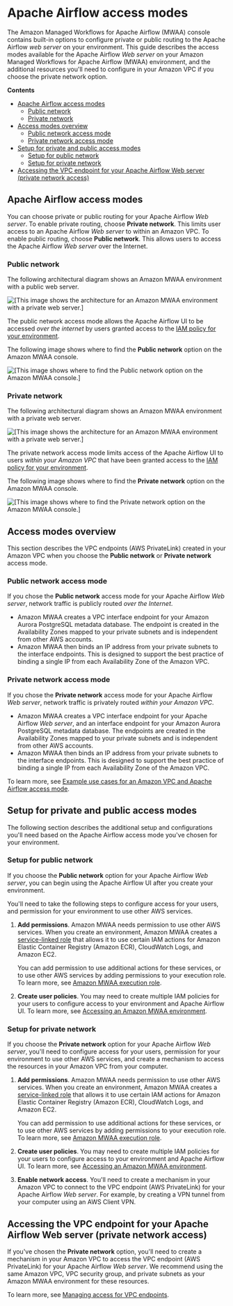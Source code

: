 # Apache Airflow access modes<a name="configuring-networking"></a>

The Amazon Managed Workflows for Apache Airflow \(MWAA\) console contains built\-in options to configure private or public routing to the Apache Airflow *web server* on your environment\. This guide describes the access modes available for the Apache Airflow *Web server* on your Amazon Managed Workflows for Apache Airflow \(MWAA\) environment, and the additional resources you'll need to configure in your Amazon VPC if you choose the private network option\.

**Contents**
+ [Apache Airflow access modes](#configuring-networking-onconsole)
  + [Public network](#webserver-options-public-network-onconsole)
  + [Private network](#webserver-options-private-network)
+ [Access modes overview](#configuring-networking-access-overview)
  + [Public network access mode](#access-overview-public)
  + [Private network access mode](#access-overview-private)
+ [Setup for private and public access modes](#access-network-choose)
  + [Setup for public network](#access-network-public)
  + [Setup for private network](#access-network-private)
+ [Accessing the VPC endpoint for your Apache Airflow Web server \(private network access\)](#configuring-access-vpce)

## Apache Airflow access modes<a name="configuring-networking-onconsole"></a>

You can choose private or public routing for your Apache Airflow *Web server*\. To enable private routing, choose **Private network**\. This limits user access to an Apache Airflow *Web server* to within an Amazon VPC\. To enable public routing, choose **Public network**\. This allows users to access the Apache Airflow *Web server* over the Internet\. 

### Public network<a name="webserver-options-public-network-onconsole"></a>

 The following architectural diagram shows an Amazon MWAA environment with a public web server\. 

![\[This image shows the architecture for an Amazon MWAA environment with a private web server.\]](http://docs.aws.amazon.com/mwaa/latest/userguide/images/mwaa-public-web-server.png)

The public network access mode allows the Apache Airflow UI to be accessed *over the internet* by users granted access to the [IAM policy for your environment](access-policies.md)\.

The following image shows where to find the **Public network** option on the Amazon MWAA console\. 

![\[This image shows where to find the Public network option on the Amazon MWAA console.\]](http://docs.aws.amazon.com/mwaa/latest/userguide/images/mwaa-console-public-network.png)

### Private network<a name="webserver-options-private-network"></a>

 The following architectural diagram shows an Amazon MWAA environment with a private web server\. 

![\[This image shows the architecture for an Amazon MWAA environment with a private web server.\]](http://docs.aws.amazon.com/mwaa/latest/userguide/images/mwaa-private-web-server.png)

The private network access mode limits access of the Apache Airflow UI to users *within your Amazon VPC* that have been granted access to the [IAM policy for your environment](access-policies.md)\.

The following image shows where to find the **Private network** option on the Amazon MWAA console\. 

![\[This image shows where to find the Private network option on the Amazon MWAA console.\]](http://docs.aws.amazon.com/mwaa/latest/userguide/images/mwaa-console-private-network.png)

## Access modes overview<a name="configuring-networking-access-overview"></a>

This section describes the VPC endpoints \(AWS PrivateLink\) created in your Amazon VPC when you choose the **Public network** or **Private network** access mode\. 

### Public network access mode<a name="access-overview-public"></a>

If you chose the **Public network** access mode for your Apache Airflow *Web server*, network traffic is publicly routed *over the Internet*\.
+ Amazon MWAA creates a VPC interface endpoint for your Amazon Aurora PostgreSQL metadata database\. The endpoint is created in the Availability Zones mapped to your private subnets and is independent from other AWS accounts\. 
+ Amazon MWAA then binds an IP address from your private subnets to the interface endpoints\. This is designed to support the best practice of binding a single IP from each Availability Zone of the Amazon VPC\.

### Private network access mode<a name="access-overview-private"></a>

 If you chose the **Private network** access mode for your Apache Airflow *Web server*, network traffic is privately routed *within your Amazon VPC*\. 
+ Amazon MWAA creates a VPC interface endpoint for your Apache Airflow *Web server*, and an interface endpoint for your Amazon Aurora PostgreSQL metadata database\. The endpoints are created in the Availability Zones mapped to your private subnets and is independent from other AWS accounts\. 
+ Amazon MWAA then binds an IP address from your private subnets to the interface endpoints\. This is designed to support the best practice of binding a single IP from each Availability Zone of the Amazon VPC\.

To learn more, see [Example use cases for an Amazon VPC and Apache Airflow access mode](networking-about.md#networking-about-network-usecase)\.

## Setup for private and public access modes<a name="access-network-choose"></a>

The following section describes the additional setup and configurations you'll need based on the Apache Airflow access mode you've chosen for your environment\.

### Setup for public network<a name="access-network-public"></a>

If you choose the **Public network** option for your Apache Airflow *Web server*, you can begin using the Apache Airflow UI after you create your environment\. 

You'll need to take the following steps to configure access for your users, and permission for your environment to use other AWS services\.

1. **Add permissions**\. Amazon MWAA needs permission to use other AWS services\. When you create an environment, Amazon MWAA creates a [service\-linked role](mwaa-slr.md) that allows it to use certain IAM actions for Amazon Elastic Container Registry \(Amazon ECR\), CloudWatch Logs, and Amazon EC2\.

   You can add permission to use additional actions for these services, or to use other AWS services by adding permissions to your execution role\. To learn more, see [Amazon MWAA execution role](mwaa-create-role.md)\.

1. **Create user policies**\. You may need to create multiple IAM policies for your users to configure access to your environment and Apache Airflow UI\. To learn more, see [Accessing an Amazon MWAA environment](access-policies.md)\.

### Setup for private network<a name="access-network-private"></a>

If you choose the **Private network** option for your Apache Airflow *Web server*, you'll need to configure access for your users, permission for your environment to use other AWS services, and create a mechanism to access the resources in your Amazon VPC from your computer\.

1. **Add permissions**\. Amazon MWAA needs permission to use other AWS services\. When you create an environment, Amazon MWAA creates a [service\-linked role](mwaa-slr.md) that allows it to use certain IAM actions for Amazon Elastic Container Registry \(Amazon ECR\), CloudWatch Logs, and Amazon EC2\.

   You can add permission to use additional actions for these services, or to use other AWS services by adding permissions to your execution role\. To learn more, see [Amazon MWAA execution role](mwaa-create-role.md)\.

1. **Create user policies**\. You may need to create multiple IAM policies for your users to configure access to your environment and Apache Airflow UI\. To learn more, see [Accessing an Amazon MWAA environment](access-policies.md)\.

1. **Enable network access**\. You'll need to create a mechanism in your Amazon VPC to connect to the VPC endpoint \(AWS PrivateLink\) for your Apache Airflow *Web server*\. For example, by creating a VPN tunnel from your computer using an AWS Client VPN\. 

## Accessing the VPC endpoint for your Apache Airflow Web server \(private network access\)<a name="configuring-access-vpce"></a>

If you've chosen the **Private network** option, you'll need to create a mechanism in your Amazon VPC to access the VPC endpoint \(AWS PrivateLink\) for your Apache Airflow *Web server*\. We recommend using the same Amazon VPC, VPC security group, and private subnets as your Amazon MWAA environment for these resources\.

To learn more, see [Managing access for VPC endpoints](https://docs.aws.amazon.com/mwaa/latest/userguide/vpc-vpe-access.html)\.